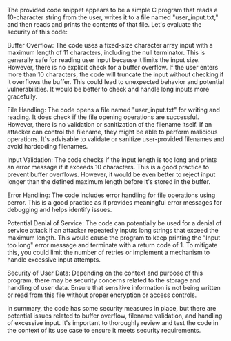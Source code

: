 The provided code snippet appears to be a simple C program that reads a 10-character string from the user, writes it to a file named "user_input.txt," and then reads and prints the contents of that file. Let's evaluate the security of this code:

Buffer Overflow: The code uses a fixed-size character array input with a maximum length of 11 characters, including the null terminator. This is generally safe for reading user input because it limits the input size. However, there is no explicit check for a buffer overflow. If the user enters more than 10 characters, the code will truncate the input without checking if it overflows the buffer. This could lead to unexpected behavior and potential vulnerabilities. It would be better to check and handle long inputs more gracefully.

File Handling: The code opens a file named "user_input.txt" for writing and reading. It does check if the file opening operations are successful. However, there is no validation or sanitization of the filename itself. If an attacker can control the filename, they might be able to perform malicious operations. It's advisable to validate or sanitize user-provided filenames and avoid hardcoding filenames.

Input Validation: The code checks if the input length is too long and prints an error message if it exceeds 10 characters. This is a good practice to prevent buffer overflows. However, it would be even better to reject input longer than the defined maximum length before it's stored in the buffer.

Error Handling: The code includes error handling for file operations using perror. This is a good practice as it provides meaningful error messages for debugging and helps identify issues.

Potential Denial of Service: The code can potentially be used for a denial of service attack if an attacker repeatedly inputs long strings that exceed the maximum length. This would cause the program to keep printing the "Input too long" error message and terminate with a return code of 1. To mitigate this, you could limit the number of retries or implement a mechanism to handle excessive input attempts.

Security of User Data: Depending on the context and purpose of this program, there may be security concerns related to the storage and handling of user data. Ensure that sensitive information is not being written or read from this file without proper encryption or access controls.

In summary, the code has some security measures in place, but there are potential issues related to buffer overflow, filename validation, and handling of excessive input. It's important to thoroughly review and test the code in the context of its use case to ensure it meets security requirements.




